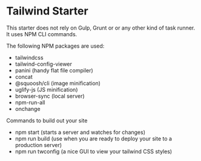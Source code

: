 # Tailwind Starter

This starter does not rely on Gulp, Grunt or or any other kind of task runner. It uses NPM CLI commands.

The following NPM packages are used:

- tailwindcss
- tailwind-config-viewer
- panini (handy flat file compiler)
- concat
- @squoosh/cli (image minification)
- uglify-js (JS minification)
- browser-sync (local server)
- npm-run-all
- onchange

Commands to build out your site

- npm start (starts a server and watches for changes)
- npm run build (use when you are ready to deploy your site to a production server)
- npm run twconfig (a nice GUI to view your tailwind CSS styles) 
